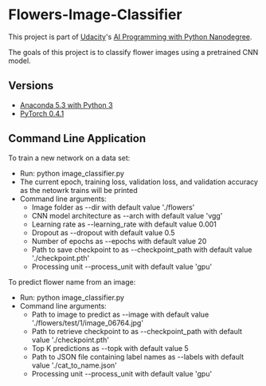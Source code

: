 # Flowers-Image-Classifier
This project is part of [Udacity](https://www.udacity.com "Udacity - Be in demand")'s [AI Programming with Python Nanodegree](https://www.udacity.com/course/ai-programming-python-nanodegree--nd089).

The goals of this project is to classify flower images using a pretrained CNN model.

## Versions
- [Anaconda 5.3 with Python 3](https://www.anaconda.com/download/)
- [PyTorch 0.4.1](https://pytorch.org/)

## Command Line Application

To train a new network on a data set:

- Run: python image_classifier.py 
- The current epoch, training loss, validation loss, and validation accuracy as the netowrk trains will be printed
- Command line arguments: 
    - Image folder as --dir with default value './flowers'
    - CNN model architecture as --arch with default value 'vgg'
    - Learning rate as --learning_rate with default value 0.001
    - Dropout as --dropout with default value 0.5
    - Number of epochs as --epochs with default value 20
    - Path to save checkpoint to as --checkpoint_path with default value './checkpoint.pth'
    - Processing unit --process_unit with default value 'gpu'
    
 To predict flower name from an image:
 - Run: python image_classifier.py 
 - Command line arguments: 
    - Path to image to predict as --image with default value './flowers/test/1/image_06764.jpg'
    - Path to retrieve checkpoint to as --checkpoint_path with default value './checkpoint.pth'
    - Top K predictions as --topk with default value 5
    - Path to JSON file containing label names as --labels with default value './cat_to_name.json'
    - Processing unit --process_unit with default value 'gpu'
